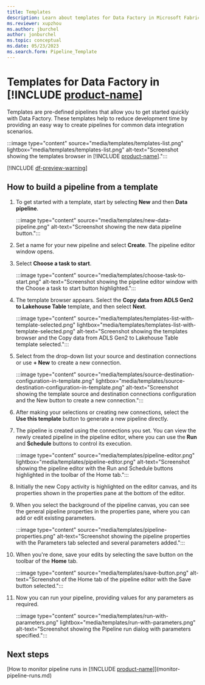 ```yaml
---
title: Templates
description: Learn about templates for Data Factory in Microsoft Fabric.
ms.reviewer: xupzhou
ms.author: jburchel
author: jonburchel
ms.topic: conceptual 
ms.date: 05/23/2023
ms.search.form: Pipeline_Template
---
```


# Templates for Data Factory in [!INCLUDE [product-name](../includes/product-name.md)]

Templates are pre-defined pipelines that allow you to get started quickly with Data Factory. These templates help to reduce development time by providing an easy way to create pipelines for common data integration scenarios.  

:::image type="content" source="media/templates/templates-list.png" lightbox="media/templates/templates-list.png" alt-text="Screenshot showing the templates browser in [!INCLUDE [product-name](../includes/product-name.md)].":::

[!INCLUDE [df-preview-warning](includes/data-factory-preview-warning.md)]

## How to build a pipeline from a template

1. To get started with a template, start by selecting **New** and then **Data pipeline**.

   :::image type="content" source="media/templates/new-data-pipeline.png" alt-text="Screenshot showing the new data pipeline button.":::

1. Set a name for your new pipeline and select **Create**.  The pipeline editor window opens.
1. Select **Choose a task to start**.

   :::image type="content" source="media/templates/choose-task-to-start.png" alt-text="Screenshot showing the pipeline editor window with the Choose a task to start button highlighted.":::

1. The template browser appears.  Select the **Copy data from ADLS Gen2 to Lakehouse Table** template, and then select **Next**.

   :::image type="content" source="media/templates/templates-list-with-template-selected.png" lightbox="media/templates/templates-list-with-template-selected.png" alt-text="Screenshot showing the templates browser and the Copy data from ADLS Gen2 to Lakehouse Table template selected.":::

1. Select from the drop-down list your source and destination connections or use **+ New** to create a new connection.

   :::image type="content" source="media/templates/source-destination-configuration-in-template.png" lightbox="media/templates/source-destination-configuration-in-template.png" alt-text="Screenshot showing the template source and destination connections configuration and the New button to create a new connection.":::

1. After making your selections or creating new connections, select the **Use this template** button to generate a new pipeline directly.
1. The pipeline is created using the connections you set.  You can view the newly created pipeline in the pipeline editor, where you can use the **Run** and **Schedule** buttons to control its execution.

   :::image type="content" source="media/templates/pipeline-editor.png" lightbox="media/templates/pipeline-editor.png" alt-text="Screenshot showing the pipeline editor with the Run and Schedule buttons highlighted in the toolbar of the Home tab.":::

1. Initially the new Copy activity is highlighted on the editor canvas, and its properties shown in the properties pane at the bottom of the editor.
1. When you select the background of the pipeline canvas, you can see the general pipeline properties in the properties pane, where you can add or edit existing parameters.

   :::image type="content" source="media/templates/pipeline-properties.png" alt-text="Screenshot showing the pipeline properties with the Parameters tab selected and several parameters added.":::

1. When you're done, save your edits by selecting the save button on the toolbar of the **Home** tab.

   :::image type="content" source="media/templates/save-button.png" alt-text="Screenshot of the Home tab of the pipeline editor with the Save button selected.":::

1. Now you can run your pipeline, providing values for any parameters as required.

   :::image type="content" source="media/templates/run-with-parameters.png" lightbox="media/templates/run-with-parameters.png" alt-text="Screenshot showing the Pipeline run dialog with parameters specified.":::

## Next steps

[How to monitor pipeline runs in [!INCLUDE [product-name](../includes/product-name.md)]](monitor-pipeline-runs.md)
